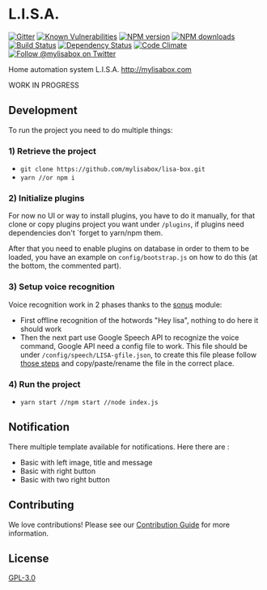 # L.I.S.A.

[![Gitter][gitter-image]][gitter-url]
[![Known Vulnerabilities][snyk-image]][snyk-url]
[![NPM version][npm-image]][npm-url]
[![NPM downloads][npm-download]][npm-url]
[![Build Status][ci-image]][ci-url]
[![Dependency Status][daviddm-image]][daviddm-url]
[![Code Climate][codeclimate-image]][codeclimate-url]
[![Follow @mylisabox on Twitter][twitter-image]][twitter-url]

Home automation system L.I.S.A. http://mylisabox.com

WORK IN PROGRESS

## Development
To run the project you need to do multiple things:

### 1) Retrieve the project
- `git clone https://github.com/mylisabox/lisa-box.git` 
- `yarn //or npm i`

### 2) Initialize plugins
 For now no UI or way to install plugins, you have to do it manually, for that clone or copy plugins project you want 
 under `/plugins`, if plugins need dependencies don't `forget to yarn/npm them.
 
 After that you need to enable plugins on database in order to them to be loaded, you have an example on 
 `config/bootstrap.js` on how to do this (at the bottom, the commented part).
  
### 3) Setup voice recognition
Voice recognition work in 2 phases thanks to the [sonus](https://github.com/evancohen/sonus) module:
- First offline recognition of the hotwords "Hey lisa", nothing to do here it should work
- Then the next part use Google Speech API to recognize the voice command, Google API need a config file to work. 
 This file should be under `/config/speech/LISA-gfile.json`, to create this file please follow 
 [those steps](https://cloud.google.com/speech/docs/getting-started) and copy/paste/rename the file in the correct place.

### 4) Run the project
- `yarn start //npm start //node index.js`

## Notification
There multiple template available for notifications. Here there are : 

- Basic with left image, title and message
- Basic with right button 
- Basic with two right button 

## Contributing
We love contributions! Please see our [Contribution Guide](https://github.com/mylisabox/lisa-box/blob/master/.github/CONTRIBUTING.md)
for more information.

## License
[GPL-3.0](https://github.com/mylisabox/lisa-box/blob/master/LICENSE)


[snyk-image]: https://snyk.io/test/github/mylisabox/lisa-box/badge.svg
[snyk-url]: https://snyk.io/test/github/mylisabox/lisa-box/
[npm-image]: https://img.shields.io/npm/v/lisa-box.svg?style=flat-square
[npm-url]: https://npmjs.org/package/lisa-box
[ci-image]: https://img.shields.io/travis/mylisabox/lisa-box.svg?style=flat-square&label=Linux%20/%20OSX
[ci-url]: https://travis-ci.org/mylisabox/lisa-box
[npm-download]: https://img.shields.io/npm/dt/lisa-box.svg
[codeclimate-image]: https://img.shields.io/codeclimate/github/mylisabox/lisa-box.svg?style=flat-square
[codeclimate-url]: https://codeclimate.com/github/mylisabox/lisa-box
[gitter-image]: http://img.shields.io/badge/+%20GITTER-JOIN%20CHAT%20%E2%86%92-1DCE73.svg?style=flat-square
[gitter-url]: https://gitter.im/mylisabox/Lobby
[daviddm-image]: http://img.shields.io/david/mylisabox/lisa-box.svg?style=flat-square
[daviddm-url]: https://david-dm.org/mylisabox/lisa-box
[twitter-image]: https://img.shields.io/twitter/follow/mylisabox.svg?style=social
[twitter-url]: https://twitter.com/mylisabox
